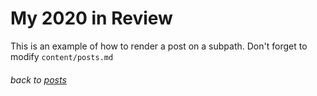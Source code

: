 # My 2020 in Review

This is an example of how to render a post on a subpath. Don't forget to modify `content/posts.md`

###### back to [posts](/posts)
